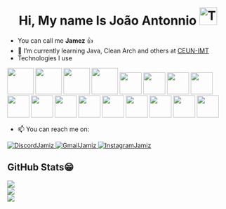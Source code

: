 <h1 align="center">Hi, My name Is João Antonnio <img src="https://raw.githubusercontent.com/Tarikul-Islam-Anik/Animated-Fluent-Emojis/master/Emojis/People%20with%20professions/Technologist%20Medium-Light%20Skin%20Tone.png" alt="Technologist Medium-Light Skin Tone" width="40" height="40" /></h1>
 
- You can call me **Jamez** 👍 
- 🌱 I’m currently learning Java, Clean Arch and others at [CEUN-IMT](https://maua.br/vestibular?utm_source=google&utm_medium=cpc&utm_campaign=vestibular-2024&utm_content=s_institucional&gclid=CjwKCAjw6p-oBhAYEiwAgg2PgrYyhg6svEy5HfZYSRUYU6FN05xs9P-QGLP3VZPLzCu0J95-PqcA2hoCmRIQAvD_BwE)
- Technologies I use
<div display="inline">
  <img width="60" height="60" src="https://cdn.jsdelivr.net/gh/devicons/devicon@latest/icons/java/java-original-wordmark.svg" />
  <img width="60" height="60" src="https://cdn.jsdelivr.net/gh/devicons/devicon@latest/icons/spring/spring-original-wordmark.svg" />
  <img width="60" height="60" src="https://cdn.jsdelivr.net/gh/devicons/devicon@latest/icons/postgresql/postgresql-original.svg" />
  <img width="60" height="60" src="https://cdn.jsdelivr.net/gh/devicons/devicon/icons/mysql/mysql-original-wordmark.svg" />
  <img width="50" height="50" src="https://cdn.jsdelivr.net/gh/devicons/devicon/icons/css3/css3-original.svg" />
  <img width="50" height="50" src="https://cdn.jsdelivr.net/gh/devicons/devicon/icons/html5/html5-original.svg" />
  <img width="50" height="50" src="https://cdn.jsdelivr.net/gh/devicons/devicon/icons/javascript/javascript-original.svg" />
  <img width="50" height="50" src="https://cdn.jsdelivr.net/gh/devicons/devicon/icons/react/react-original.svg" />
  <img width="50" height="50" src="https://cdn.jsdelivr.net/gh/devicons/devicon/icons/python/python-original.svg" />
  <img width="50" height="50" src="https://cdn.jsdelivr.net/gh/devicons/devicon@latest/icons/django/django-plain.svg" />
  <img width="50" height="50" src="https://cdn.jsdelivr.net/gh/devicons/devicon/icons/typescript/typescript-original.svg" />
  <img width="50" height="50" src="https://cdn.jsdelivr.net/gh/devicons/devicon/icons/googlecloud/googlecloud-original.svg" />
  <img width="50" height="50" src="https://cdn.jsdelivr.net/gh/devicons/devicon/icons/nodejs/nodejs-original-wordmark.svg" />
  <img width="50" height="50" src="https://cdn.jsdelivr.net/gh/devicons/devicon@latest/icons/bootstrap/bootstrap-original.svg" />
  <img width="50" height="50" src="https://cdn.jsdelivr.net/gh/devicons/devicon@latest/icons/git/git-original.svg" />
  <img width="50" height="50" src="https://cdn.jsdelivr.net/gh/devicons/devicon@latest/icons/postman/postman-original.svg" />
  <img width="50" height="50" src="https://cdn.jsdelivr.net/gh/devicons/devicon@latest/icons/maven/maven-original.svg" />
</div>

-  📫 You can reach me on:
<div>
  <a href="https://discord.com/channels/@.jamiz"> 
    <img src="https://img.shields.io/badge/Discord-%235865F2.svg?style=for-the-badge&logo=discord&logoColor=white" alt="DiscordJamiz"/>
  </a>
  <a href="https://mail.google.com/mail/u/0/?tab=rm&ogbl#inbox">
    <img src="https://img.shields.io/badge/Gmail-D14836?style=for-the-badge&logo=gmail&logoColor=white" alt="GmailJamiz"/>
  </a>
  <a href="https://www.instagram.com/jamizin._/">
    <img src="https://img.shields.io/badge/Instagram-%23E4405F.svg?style=for-the-badge&logo=Instagram&logoColor=white" alt="InstagramJamiz"/>
  </a>
</div>

<h2>GitHub Stats😁</h2>
<div>
  <img src="https://streak-stats.demolab.com/?user=JamizM&theme=dark" />
</div>
<div>
  <img src="https://github-readme-stats.vercel.app/api?username=JamizM&show_icons=true&theme=dark" />
</div>
<div>
  <img src="https://github-readme-stats.vercel.app/api/top-langs/?username=JamizM&theme=midnight-purple&hide_border=false&include_all_commits=true&count_private=true&layout=compact"/>
</div>


